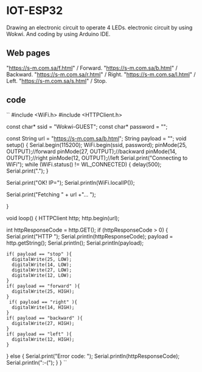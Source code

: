 # IOT-ESP32
Drawing an electronic circuit to operate 4 LEDs.
electronic circuit by using Wokwi. And coding by using Arduino IDE.
## Web pages
"https://s-m.com.sa/f.html" / Forward.
"https://s-m.com.sa/b.html" / Backward.
"https://s-m.com.sa/r.html" / Right.
"https://s-m.com.sa/l.html" / Left.
"https://s-m.com.sa/s.html" / Stop.
## code
``
#include <WiFi.h>
#include <HTTPClient.h>

const char* ssid = "Wokwi-GUEST";
const char* password = "";

const String url = "https://s-m.com.sa/b.html";
String payload = "";
void setup() {
  Serial.begin(115200);
  WiFi.begin(ssid, password);
  pinMode(25, OUTPUT);//forward
  pinMode(27, OUTPUT);//backward
  pinMode(14, OUTPUT);//right
  pinMode(12, OUTPUT);//left
  Serial.print("Connecting to WiFi");
  while (WiFi.status() != WL_CONNECTED) {
    delay(500);
    Serial.print(".");
  }

  Serial.print("OK! IP=");
  Serial.println(WiFi.localIP());

  Serial.print("Fetching " + url +"... ");
  
}

void loop() {
  HTTPClient http;
  http.begin(url);

  int httpResponseCode = http.GET();
  if (httpResponseCode > 0) {
    Serial.print("HTTP ");
    Serial.println(httpResponseCode);
    payload = http.getString();
    Serial.println();
    Serial.println(payload);
    
    if( payload == "stop" ){
      digitalWrite(25, LOW);
      digitalWrite(14, LOW);
      digitalWrite(27, LOW);
      digitalWrite(12, LOW);
    }
    if( payload == "forward" ){
      digitalWrite(25, HIGH);
    }
     if( payload == "right" ){
      digitalWrite(14, HIGH);
    }
    if( payload == "backward" ){
      digitalWrite(27, HIGH);
    }
    if( payload == "left" ){
      digitalWrite(12, HIGH);
    }
  }
  else {
    Serial.print("Error code: ");
    Serial.println(httpResponseCode);
    Serial.println(":-(");
  } 
}
``
## 
